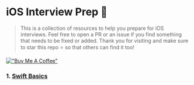 # iOS Interview Prep 

> This is a collection of resources to help you prepare for iOS interviews. Feel free to open a PR or an issue if you find something that needs to be fixed or added. Thank you for visiting and make sure to star this repo ⭐️ so that others can find it too!

[!["Buy Me A Coffee"](https://www.buymeacoffee.com/assets/img/custom_images/orange_img.png)](https://www.buymeacoffee.com/sungjiehung)

### 1. [Swift Basics](src/basic.md)

<!-- ### 2. [Swift Advanced](advanced.md) -->
